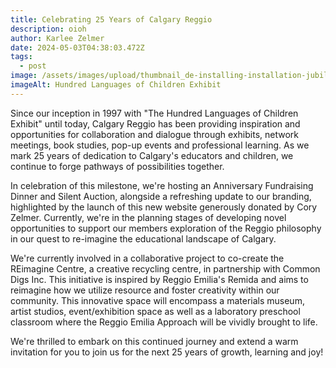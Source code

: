 ```yaml
---
title: Celebrating 25 Years of Calgary Reggio
description: oioh
author: Karlee Zelmer
date: 2024-05-03T04:38:03.472Z
tags:
  - post
image: /assets/images/upload/thumbnail_de-installing-installation-jubilee.jpeg
imageAlt: Hundred Languages of Children Exhibit
---
```

Since our inception in 1997 with  "The Hundred Languages of Children Exhibit" until today, Calgary Reggio has been providing inspiration and opportunities for collaboration and dialogue through exhibits, network meetings, book studies, pop-up events and professional learning. As we mark 25 years of dedication to Calgary's educators and children, we continue to forge pathways of possibilities together. 

In celebration of this milestone, we're hosting an Anniversary Fundraising Dinner and Silent Auction, alongside a refreshing update to our branding, highlighted by the launch of this new website generously donated by Cory Zelmer. Currently, we're in the planning stages of developing novel opportunities to support our members exploration of the Reggio philosophy in our quest to re-imagine the educational landscape of Calgary.

We're currently involved in a collaborative project to co-create the REimagine Centre, a creative recycling centre, in partnership with Common Digs Inc. This initiative is inspired by Reggio Emilia's Remida and aims to reimagine how we utilize resource and foster creativity within our community. This innovative space will encompass a materials museum, artist studios, event/exhibition space as well as a laboratory preschool classroom where the Reggio Emilia Approach will be vividly brought to life.   

We're thrilled to embark on this continued journey and  extend a warm invitation for you to join us for the next 25 years of growth, learning and joy!